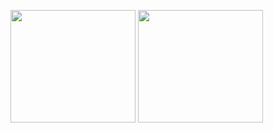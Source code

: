 <p>
  <img height="180em" width="200em" src="https://github-readme-stats.vercel.app/api?username=subjectalpha&show_icons=true&hide_border=true&&count_private=true&include_all_commits=true&theme=prussian" />
  <img height="180em" width="200em" src="https://github-readme-stats.vercel.app/api/top-langs/?username=subjectalpha&hide_border=true&langs_count=8&layout=compact&theme=prussian" />
</p>
